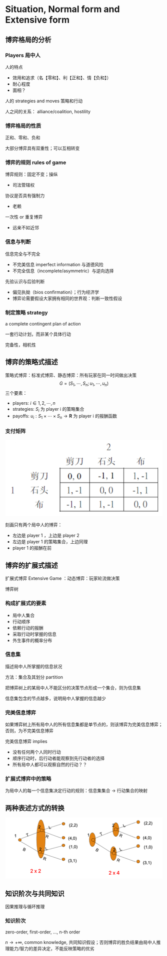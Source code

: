 # Situation, Normal form and Extensive form

## 博弈格局的分析

### Players 局中人

人的特点

- 效用和追求（名【零和】、利【正和】、情【负和】）
- 耐心程度
- 面相？

人的 strategies and moves 策略和行动

人之间的关系： alliance/coalition, hostility

### 博弈格局的性质

正和、零和、负和

大部分博弈具有双重性；可以互相转变

### 博弈的规则 rules of game

博弈规则：固定不变；操纵

- 司法管辖权

协议是否具有强制力

- 老赖

一次性 or 重复博弈

- 远亲不如近邻

### 信息与判断

信息完全与不完全

- 不完美信息 imperfect information 与道德风险
- 不完全信息（incomplete/asymmetric）与逆向选择

先验认识与后验判断

- 偏见执拗（bios confirmation）；行为经济学
- 博弈论需要假设大家拥有相同的世界观：判断一致性假设

### 制定策略 strategy

a complete contingent plan of action

一套行动计划，而非某个具体行动

完备性，相机性

## 博弈的策略式描述

策略式博弈：标准式博弈、静态博弈：所有玩家在同一时间做出决策
$$
G = (S_1, \cdots, S_n; u_1, \cdots, u_n)
$$
三个要素：

- players: $i \in {1, 2, \cdots, n}$
- strategies: $S_i$ 为 player i 的策略集合
- payoffs: $u_i: S_1 \times \cdots \times S_n \rightarrow \mathbf{R}$ 为 player i 的报酬函数

### 支付矩阵

![image-20230308142120287](situation.assets/image-20230308142120287.png)

刻画只有两个局中人的博弈：

- 左边是 player 1 ，上边是 player 2
- 左边是 player 1 的策略集合，上边同理
- player 1 的报酬在前

## 博弈的扩展式描述

扩展式博弈 Extensive Game ：动态博弈：玩家轮流做决策

博弈树

### 构成扩展式的要素

- 局中人集合
- 行动顺序
- 依赖行动的报酬
- 采取行动时掌握的信息
- 外生事件的概率分布

### 信息集

描述局中人所掌握的信息状况

方法：集合及其划分 partition

把博弈树上的某局中人不能区分的决策节点形成一个集合，则为信息集

信息集包含的节点越多，说明局中人掌握的信息越少

### 完美信息博弈

如果博弈树上所有局中人的所有信息集都是单节点的，则该博弈为完美信息博弈；否则，为不完美信息博弈

完美信息博弈 implies

- 没有任何两个人同时行动
- 顺序行动时，后行动者能观察到先行动者的选择
- 所有局中人都可以观察自然的行动？？

### 扩展式博弈中的策略

为局中人的每一个信息集决定行动的规则：信息集集合 $\rightarrow$ 行动集合的映射

## 两种表述方式的转换

![image-20230308154628579](situation.assets/image-20230308154628579.png)

## 知识阶次与共同知识

因果推理与循环推理

### 知识阶次

zero-order, first-order, ..., n-th order

$n \rightarrow +\infty$, common knowledge, 共同知识假设；否则博弈的胜负结果由局中人推理能力/智力的差异决定，不能反映策略的优劣
